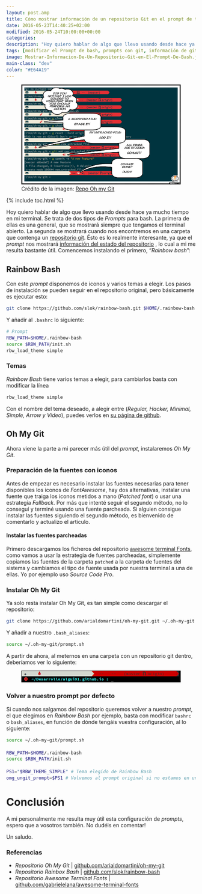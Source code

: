 ```yaml
---
layout: post.amp
title: Cómo mostrar información de un repositorio Git en el prompt de tu terminal
date: 2016-05-23T14:40:25+02:00
modified: 2016-05-24T10:00:00+00:00
categories:
description: "Hoy quiero hablar de algo que llevo usando desde hace ya mucho tiempo en mi terminal. Se trata de dos tipos de Prompts para bash. La primera de ellas es una general, que se mostrará siempre que tengamos el terminal abierto. La segunda se mostrará cuando nos encontremos en una carpeta que contenga un repositorio git. Ésto es lo realmente interesante, ya que el prompt nos mostrará información del estado del repositorio, lo cual a mi me resulta bastante útil. Comencemos instalando el primero, “Rainbow bash”"
tags: [modificar el Prompt de bash, prompts con git, información de git prompts, instalar oh my git, configurar oh my git, configurar rainbow bash, instalar rainbow bash]
image: Mostrar-Informacion-De-Un-Repositorio-Git-en-El-Prompt-De-Bash.jpg
main-class: "dev"
color: "#E64A19"
---
```


<figure>
  <a href="/assets/img/Mostrar-Informacion-De-Un-Repositorio-Git-en-El-Prompt-De-Bash.jpg"><img src="/assets/img/Mostrar-Informacion-De-Un-Repositorio-Git-en-El-Prompt-De-Bash.jpg" title="{{ page.title }}" alt="{{ page.title }}" /></a>
  <span class="image-credit">Crédito de la imagen: <a href="https://github.com/arialdomartini/oh-my-git" target="_blank" title="Repo Oh my Git">Repo Oh my Git</a></span>
</figure>

{% include toc.html %}

Hoy quiero hablar de algo que llevo usando desde hace ya mucho tiempo en mi terminal. Se trata de dos tipos de _Prompts_ para bash. La primera de ellas es una general, que se mostrará siempre que tengamos el terminal abierto. La segunda se mostrará cuando nos encontremos en una carpeta que contenga un [repositorio git](/git "Tutoriales sobre Git"). Ésto es lo realmente interesante, ya que el _prompt_ nos mostrará [información del estado del repositorio](https://elbauldelprogramador.com/mini-tutorial-y-chuleta-de-comandos-git/ "Chuleta de comandos Git")  , lo cual a mi me resulta bastante útil. Comencemos instalando el primero, “_Rainbow bash_”:

<!--ad-->

## Rainbow Bash

Con este _prompt_ disponemos de iconos y varios temas a elegir. Los pasos de instalación se pueden seguir en el repositorio original, pero básicamente es ejecutar esto:

```bash
git clone https://github.com/slok/rainbow-bash.git $HOME/.rainbow-bash
```

Y añadir al `.bashrc` lo siguiente:

```bash
# Prompt
RBW_PATH=$HOME/.rainbow-bash
source $RBW_PATH/init.sh
rbw_load_theme simple
```

### Temas

_Rainbow Bash_ tiene varios temas a elegir, para cambiarlos basta con modificar la línea

```bash
rbw_load_theme simple
```

Con el nombre del tema deseado, a alegir entre (_Regular, Hacker, Minimal, Simple, Arrow y Video_), puedes verlos en [su página de github](https://github.com/slok/rainbow-bash/tree/master/themes).

## Oh My Git

Ahora viene la parte a mi parecer más útil del _prompt_, instalaremos _Oh My Git_.

### Preparación de la fuentes con iconos

Antes de empezar es necesario instalar las fuentes necesarias para tener disponibles los iconos de _FontAwesome_, hay dos alternativas, instalar una fuente que traiga los iconos metidos a mano (_Patched font_) o usar una estrategia _Fallback_. Por más que intenté seguir el segundo método, no lo conseguí y terminé usando una fuente parcheada. Si alguien consigue instalar las fuentes siguiendo el segundo método, es bienvenido de comentarlo y actualizo el artículo.

#### Instalar las fuentes parcheadas

Primero descargamos los ficheros del repositorio [awesome terminal Fonts](https://github.com/gabrielelana/awesome-terminal-fonts), como vamos a usar la estrategia de fuentes parcheadas, simplemente copiamos las fuentes de la carpeta `patched` a la carpeta de fuentes del sistema y cambiamos el tipo de fuente usada por nuestra terminal a una de ellas. Yo por ejemplo uso _Source Code Pro_.

### Instalar Oh My Git

Ya solo resta instalar Oh My Git, es tan simple como descargar el repositorio:

```bash
git clone https://github.com/arialdomartini/oh-my-git.git ~/.oh-my-git
```

Y añadir a nuestro `.bash_aliases`:

```bash
source ~/.oh-my-git/prompt.sh
```

A partir de ahora, al meternos en una carpeta con un repositorio git dentro, deberíamos ver lo siguiente:

<figure>
  <a href="/assets/img/ohmygitprompt.png"><img src="/assets/img/ohmygitprompt.png" title="{{ page.title }}" alt="{{ page.title }}" /></a>
</figure>

### Volver a nuestro prompt por defecto

Si cuando nos salgamos del repositorio queremos volver a nuestro _prompt_, el que elegimos en _Rainbow Bash_ por ejemplo, basta con modificar `bashrc` o `bash_aliases`, en función de dónde tengáis vuestra configuración, al lo siguiente:

```bash
source ~/.oh-my-git/prompt.sh

RBW_PATH=$HOME/.rainbow-bash
source $RBW_PATH/init.sh

PS1="$RBW_THEME_SIMPLE" # Tema elegido de Rainbow Bash
omg_ungit_prompt=$PS1 # Volvemos al prompt original si no estamos en un repo
```

# Conclusión

A mi personalmente me resulta muy útil esta configuración de _prompts_, espero que a vosotros también. No dudéis en comentar!

Un saludo.

### Referencias

- _Repositorio Oh My Git_ \| [github.com/arialdomartini/oh-my-git](https://github.com/arialdomartini/oh-my-git "Repo Oh my Git")
- _Repositorio Rainbox Bash_ \| [github.com/slok/rainbow-bash](https://github.com/slok/rainbow-bash "Repositorio Rainbox Bash")
- _Repositorio Awesome Terminal Fonts_ \| [github.com/gabrielelana/awesome-terminal-fonts](https://github.com/gabrielelana/awesome-terminal-fonts "Repositorio Awesome Terminal Fonts")
